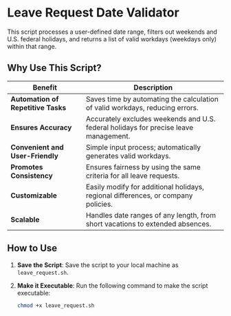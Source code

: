 # Leave Request Date Validator

This script processes a user-defined date range, filters out weekends and U.S. federal holidays, and returns a list of valid workdays (weekdays only) within that range.

## Why Use This Script?

| Benefit                         | Description                                                                 |
|---------------------------------|-----------------------------------------------------------------------------|
| **Automation of Repetitive Tasks** | Saves time by automating the calculation of valid workdays, reducing errors.  |
| **Ensures Accuracy**            | Accurately excludes weekends and U.S. federal holidays for precise leave management. |
| **Convenient and User-Friendly**| Simple input process; automatically generates valid workdays.                |
| **Promotes Consistency**        | Ensures fairness by using the same criteria for all leave requests.          |
| **Customizable**                | Easily modify for additional holidays, regional differences, or company policies. |
| **Scalable**                    | Handles date ranges of any length, from short vacations to extended absences. |

## How to Use

1. **Save the Script**: Save the script to your local machine as `leave_request.sh`.

2. **Make it Executable**: Run the following command to make the script executable:
   ```bash
   chmod +x leave_request.sh
